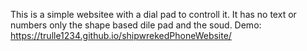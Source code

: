 This is a simple websitee with a dial pad to controll it. It has no text or numbers only the shape based dile pad and the soud.
Demo: https://trulle1234.github.io/shipwrekedPhoneWebsite/
